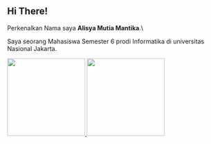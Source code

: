 ## Hi There!

Perkenalkan Nama saya **Alisya Mutia Mantika**.\

Saya seorang Mahasiswa Semester 6 prodi Informatika di universitas Nasional Jakarta.

<p align="left">
<a href="https://github.com/Alisya0910">
  <img height="180em" src="https://github-readme-stats-eight-theta.vercel.app/api?username=Alisya0910&show_icons=true&theme=algolia&include_all_commits=true&count_private=true"/>
  <img height="180em" src="https://github-readme-stats-eight-theta.vercel.app/api/top-langs/?username=Alisya0910&layout=compact&langs_count=8&theme=algolia"/>
</a>
</p
